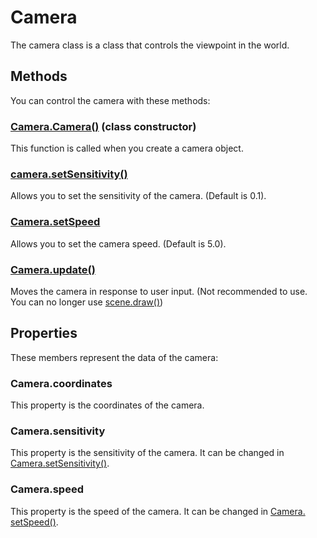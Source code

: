 # Camera

The camera class is a class that controls the viewpoint in the world.

## Methods

You can control the camera with these methods:

### [Camera.Camera()](/lib/3d/constructor) (class constructor)

This function is called when you create a camera object.

### [camera.setSensitivity()](/lib/3d/camera/setsensitivity)

Allows you to set the sensitivity of the camera. (Default is 0.1).

### [Camera.setSpeed](/lib/3d/camera/setspeed)

Allows you to set the camera speed. (Default is 5.0).

### [Camera.update()](/lib/3d/camera/update)

Moves the camera in response to user input. (Not recommended to use. You can no longer use [scene.draw()](/lib/3d/scene/draw))

## Properties

These members represent the data of the camera:

### Camera.coordinates

This property is the coordinates of the camera.

### Camera.sensitivity

This property is the sensitivity of the camera. It can be changed in [Camera.setSensitivity()](/lib/3d/camera/setsensitivity).

### Camera.speed

This property is the speed of the camera. It can be changed in [Camera. setSpeed()](/lib/3d/camera/setspeed).
